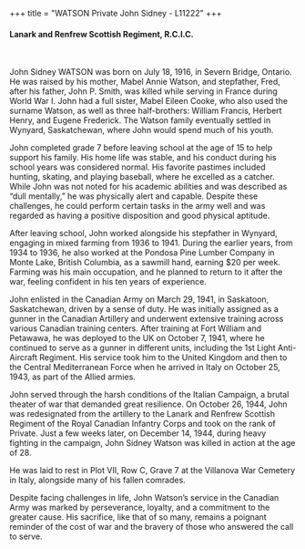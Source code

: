 +++
title = "WATSON Private John Sidney - L11222"
+++

#### Lanark and Renfrew Scottish Regiment, R.C.I.C.
<br>


John Sidney WATSON was born on July 18, 1916, in Severn Bridge, Ontario. He was raised by his mother, Mabel Annie Watson, and stepfather, Fred, after his father, John P. Smith, was killed while serving in France during World War I. John had a full sister, Mabel Eileen Cooke, who also used the surname Watson, as well as three half-brothers: William Francis, Herbert Henry, and Eugene Frederick. The Watson family eventually settled in Wynyard, Saskatchewan, where John would spend much of his youth.

John completed grade 7 before leaving school at the age of 15 to help support his family. His home life was stable, and his conduct during his school years was considered normal. His favorite pastimes included hunting, skating, and playing baseball, where he excelled as a catcher. While John was not noted for his academic abilities and was described as “dull mentally,” he was physically alert and capable. Despite these challenges, he could perform certain tasks in the army well and was regarded as having a positive disposition and good physical aptitude.

After leaving school, John worked alongside his stepfather in Wynyard, engaging in mixed farming from 1936 to 1941. During the earlier years, from 1934 to 1936, he also worked at the Pondosa Pine Lumber Company in Monte Lake, British Columbia, as a sawmill hand, earning $20 per week. Farming was his main occupation, and he planned to return to it after the war, feeling confident in his ten years of experience.

John enlisted in the Canadian Army on March 29, 1941, in Saskatoon, Saskatchewan, driven by a sense of duty. He was initially assigned as a gunner in the Canadian Artillery and underwent extensive training across various Canadian training centers. After training at Fort William and Petawawa, he was deployed to the UK on October 7, 1941, where he continued to serve as a gunner in different units, including the 1st Light Anti-Aircraft Regiment. His service took him to the United Kingdom and then to the Central Mediterranean Force when he arrived in Italy on October 25, 1943, as part of the Allied armies.

John served through the harsh conditions of the Italian Campaign, a brutal theater of war that demanded great resilience. On October 26, 1944, John was redesignated from the artillery to the Lanark and Renfrew Scottish Regiment of the Royal Canadian Infantry Corps and took on the rank of Private. Just a few weeks later, on December 14, 1944, during heavy fighting in the campaign, John Sidney Watson was killed in action at the age of 28.

He was laid to rest in Plot VII, Row C, Grave 7 at the Villanova War Cemetery in Italy, alongside many of his fallen comrades.

Despite facing challenges in life, John Watson’s service in the Canadian Army was marked by perseverance, loyalty, and a commitment to the greater cause. His sacrifice, like that of so many, remains a poignant reminder of the cost of war and the bravery of those who answered the call to serve.
